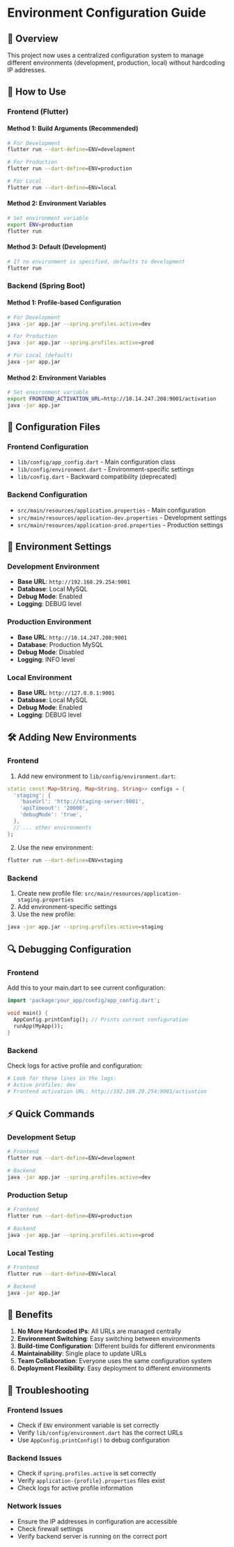 # Environment Configuration Guide

## 🔧 Overview
This project now uses a centralized configuration system to manage different environments (development, production, local) without hardcoding IP addresses.

## 🚀 How to Use

### **Frontend (Flutter)**

#### **Method 1: Build Arguments (Recommended)**
```bash
# For Development
flutter run --dart-define=ENV=development

# For Production
flutter run --dart-define=ENV=production

# For Local
flutter run --dart-define=ENV=local
```

#### **Method 2: Environment Variables**
```bash
# Set environment variable
export ENV=production
flutter run
```

#### **Method 3: Default (Development)**
```bash
# If no environment is specified, defaults to development
flutter run
```

### **Backend (Spring Boot)**

#### **Method 1: Profile-based Configuration**
```bash
# For Development
java -jar app.jar --spring.profiles.active=dev

# For Production
java -jar app.jar --spring.profiles.active=prod

# For Local (default)
java -jar app.jar
```

#### **Method 2: Environment Variables**
```bash
# Set environment variable
export FRONTEND_ACTIVATION_URL=http://10.14.247.208:9001/activation
java -jar app.jar
```

## 📁 Configuration Files

### **Frontend Configuration**
- `lib/config/app_config.dart` - Main configuration class
- `lib/config/environment.dart` - Environment-specific settings
- `lib/config.dart` - Backward compatibility (deprecated)

### **Backend Configuration**
- `src/main/resources/application.properties` - Main configuration
- `src/main/resources/application-dev.properties` - Development settings
- `src/main/resources/application-prod.properties` - Production settings

## 🔄 Environment Settings

### **Development Environment**
- **Base URL**: `http://192.168.29.254:9001`
- **Database**: Local MySQL
- **Debug Mode**: Enabled
- **Logging**: DEBUG level

### **Production Environment**
- **Base URL**: `http://10.14.247.208:9001`
- **Database**: Production MySQL
- **Debug Mode**: Disabled
- **Logging**: INFO level

### **Local Environment**
- **Base URL**: `http://127.0.0.1:9001`
- **Database**: Local MySQL
- **Debug Mode**: Enabled
- **Logging**: DEBUG level

## 🛠️ Adding New Environments

### **Frontend**
1. Add new environment to `lib/config/environment.dart`:
```dart
static const Map<String, Map<String, String>> configs = {
  'staging': {
    'baseUrl': 'http://staging-server:9001',
    'apiTimeout': '20000',
    'debugMode': 'true',
  },
  // ... other environments
};
```

2. Use the new environment:
```bash
flutter run --dart-define=ENV=staging
```

### **Backend**
1. Create new profile file: `src/main/resources/application-staging.properties`
2. Add environment-specific settings
3. Use the new profile:
```bash
java -jar app.jar --spring.profiles.active=staging
```

## 🔍 Debugging Configuration

### **Frontend**
Add this to your main.dart to see current configuration:
```dart
import 'package:your_app/config/app_config.dart';

void main() {
  AppConfig.printConfig(); // Prints current configuration
  runApp(MyApp());
}
```

### **Backend**
Check logs for active profile and configuration:
```bash
# Look for these lines in the logs:
# Active profiles: dev
# Frontend activation URL: http://192.168.29.254:9001/activation
```

## ⚡ Quick Commands

### **Development Setup**
```bash
# Frontend
flutter run --dart-define=ENV=development

# Backend
java -jar app.jar --spring.profiles.active=dev
```

### **Production Setup**
```bash
# Frontend
flutter run --dart-define=ENV=production

# Backend
java -jar app.jar --spring.profiles.active=prod
```

### **Local Testing**
```bash
# Frontend
flutter run --dart-define=ENV=local

# Backend
java -jar app.jar
```

## 🎯 Benefits

1. **No More Hardcoded IPs**: All URLs are managed centrally
2. **Environment Switching**: Easy switching between environments
3. **Build-time Configuration**: Different builds for different environments
4. **Maintainability**: Single place to update URLs
5. **Team Collaboration**: Everyone uses the same configuration system
6. **Deployment Flexibility**: Easy deployment to different environments

## 🔧 Troubleshooting

### **Frontend Issues**
- Check if `ENV` environment variable is set correctly
- Verify `lib/config/environment.dart` has the correct URLs
- Use `AppConfig.printConfig()` to debug configuration

### **Backend Issues**
- Check if `spring.profiles.active` is set correctly
- Verify `application-{profile}.properties` files exist
- Check logs for active profile information

### **Network Issues**
- Ensure the IP addresses in configuration are accessible
- Check firewall settings
- Verify backend server is running on the correct port
